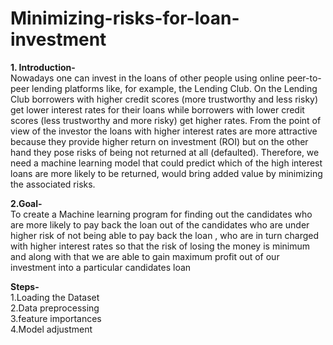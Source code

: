 # Minimizing-risks-for-loan-investment

**1. Introduction-** <br />
Nowadays one can invest in the loans of other people using online peer-to-peer lending platforms like, for example, the Lending Club. On the Lending Club borrowers with higher credit scores (more trustworthy and less risky) get lower interest rates for their loans while borrowers with lower credit scores (less trustworthy and more risky) get higher rates. From the point of view of the investor the loans with higher interest rates are more attractive because they provide higher return on investment (ROI) but on the other hand they pose risks of being not returned at all (defaulted). Therefore, we need a machine learning model that could predict which of the high interest loans are more likely to be returned, would bring added value by minimizing the associated risks.

**2.Goal-** <br />
To create a Machine learning program for finding out the candidates who are more likely to pay back the loan out of the candidates who are under higher risk of not being able to pay back the loan , who are in turn charged with higher interest rates so that the risk of losing the money is minimum and along with that we are able to gain maximum profit out of our investment into a particular candidates loan 

**Steps-** <br />
1.Loading the Dataset <br />
2.Data preprocessing <br />
3.feature importances <br />
4.Model adjustment


